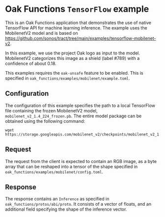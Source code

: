# Oak Functions `TensorFlow` example

This is an Oak Functions application that demonstrates the use of native
TensorFlow API for machine learning inference. The example uses the MobilenetV2
model and is based on
https://github.com/sonos/tract/tree/main/examples/tensorflow-mobilenet-v2.

In this example, we use the project Oak logo as input to the model. MobilenetV2
categorizes this image as a shield (label #789) with a confidence of about 0.18.

This examples requires the `oak-unsafe` feature to be enabled. This is specified
in `oak_functions/examples/mobilenet/example.toml`.

## Configuration

The configuration of this example specifies the path to a local TensorFlow file
containing the frozen MobilenetV2 model, `mobilenet_v2_1.4_224_frozen.pb`. The
entire model package can be obtained using the following command:

```shell
wget https://storage.googleapis.com/mobilenet_v2/checkpoints/mobilenet_v2_1.4_224.tgz
```

## Request

The request from the client is expected to contain an RGB image, as a byte array
that can be reshaped into a tensor of the shape specified in
`oak_functions/examples/mobilenet/config.toml`.

## Response

The response contains an `Inference` as specified in
`oak_functions/protos/abi/proto`. It consists of a vector of floats, and an
additional field specifying the shape of the inference vector.
